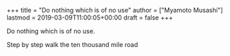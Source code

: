 +++
title = "Do nothing which is of no use"
author = ["Myamoto Musashi"]
lastmod = 2019-03-09T11:00:05+00:00
draft = false
+++

Do nothing which is of no use.

Step by step walk the ten thousand mile road

